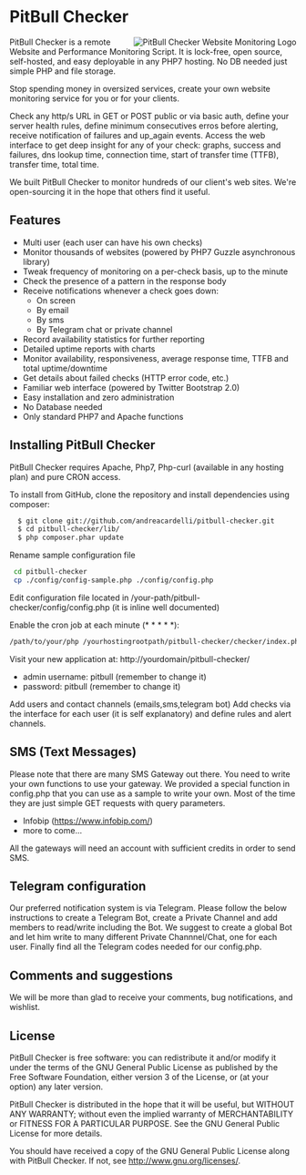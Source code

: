 # PitBull Checker
<img align="right" alt="PitBull Checker Website Monitoring Logo" src="http://www.aperion.info/pitbull-checker/assets/img/h180.png">
PitBull Checker is a remote Website and Performance Monitoring Script. It is lock-free, open source, self-hosted, and easy deployable in any PHP7 hosting. No DB needed just simple PHP and file storage.

Stop spending money in oversized services, create your own website monitoring service for you or for your clients. 

Check any http/s URL in GET or POST public or via basic auth, define your server health rules, define minimum consecutives erros before alerting, receive notification of failures and up_again events. Access the web interface to get deep insight for any of your check: graphs, success and failures, dns lookup time, connection time, start of transfer time (TTFB), transfer time, total time. 

We built PitBull Checker to monitor hundreds of our client's web sites. We're open-sourcing it in the hope that others find it useful.


## Features
* Multi user (each user can have his own checks)
* Monitor thousands of websites (powered by PHP7 Guzzle asynchronous library)
* Tweak frequency of monitoring on a per-check basis, up to the minute
* Check the presence of a pattern in the response body
* Receive notifications whenever a check goes down:
  * On screen
  * By email
  * By sms
  * By Telegram chat or private channel
* Record availability statistics for further reporting 
* Detailed uptime reports with charts
* Monitor availability, responsiveness, average response time, TTFB and total uptime/downtime
* Get details about failed checks (HTTP error code, etc.)
* Familiar web interface (powered by Twitter Bootstrap 2.0)
* Easy installation and zero administration
* No Database needed
* Only standard PHP7 and Apache functions

## Installing PitBull Checker
PitBull Checker requires Apache, Php7, Php-curl (available in any hosting plan) and pure CRON access.

To install from GitHub, clone the repository and install dependencies using composer:
```bash
  $ git clone git://github.com/andreacardelli/pitbull-checker.git
  $ cd pitbull-checker/lib/
  $ php composer.phar update 
```
Rename sample configuration file 
```bash
 cd pitbull-checker
 cp ./config/config-sample.php ./config/config.php
```
Edit configuration file located in /your-path/pitbull-checker/config/config.php (it is inline well documented)

Enable the cron job at each minute (* * * * *):
```bash
/path/to/your/php /yourhostingrootpath/pitbull-checker/checker/index.php >> /your-tmp-dir/checker.log 2>&1 
```
Visit your new application at: http://yourdomain/pitbull-checker/

* admin username: pitbull (remember to change it)
* password: pitbull (remember to change it)

Add users and contact channels (emails,sms,telegram bot)
Add checks via the interface for each user (it is self explanatory) and define rules and alert channels.

## SMS (Text Messages)
Please note that there are many SMS Gateway out there. You need to write your own functions to use your gateway.
We provided a special function in config.php that you can use as a sample to write your own. Most of the time they are just simple GET requests with query parameters.

* Infobip (https://www.infobip.com/)
* more to come...

All the gateways will need an account with sufficient credits in order to send SMS.

## Telegram configuration
Our preferred notification system is via Telegram. Please follow the below instructions to create a Telegram Bot, create a Private Channel and add members to read/write including the Bot. We suggest to create a global Bot and let him write to many different Private Channnel/Chat, one for each user. Finally find all the Telegram codes needed for our config.php.

## Comments and suggestions
We will be more than glad to receive your comments, bug notifications, and wishlist.

## License
PitBull Checker is free software: you can redistribute it and/or modify it under the terms of the GNU General Public License as published by the Free Software Foundation, either version 3 of the License, or (at your option) any later version.

PitBull Checker is distributed in the hope that it will be useful, but WITHOUT ANY WARRANTY; without even the implied warranty of MERCHANTABILITY or FITNESS FOR A PARTICULAR PURPOSE. See the GNU General Public License for more details.

You should have received a copy of the GNU General Public License along with PitBull Checker. If not, see http://www.gnu.org/licenses/.
